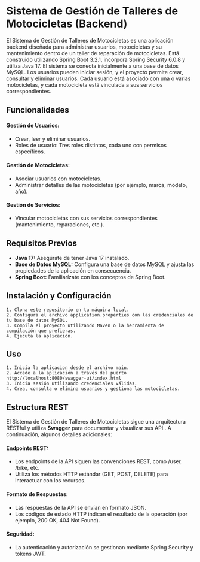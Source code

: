 
# Sistema de Gestión de Talleres de Motocicletas (Backend)

El Sistema de Gestión de Talleres de Motocicletas es una aplicación backend diseñada para administrar usuarios, motocicletas y su mantenimiento dentro de un taller de reparación de motocicletas. Está construido utilizando Spring Boot 3.2.1, incorpora Spring Security 6.0.8 y utiliza Java 17. El sistema se conecta inicialmente a una base de datos MySQL. Los usuarios pueden iniciar sesión, y el proyecto permite crear, consultar y eliminar usuarios. Cada usuario está asociado con una o varias motocicletas, y cada motocicleta está vinculada a sus servicios correspondientes.


## Funcionalidades
#### Gestión de Usuarios:
 + Crear, leer y eliminar usuarios.
 + Roles de usuario: Tres roles distintos, cada uno con permisos específicos.
#### Gestión de Motocicletas:
 + Asociar usuarios con motocicletas.
 + Administrar detalles de las motocicletas (por ejemplo, marca, modelo, año).
#### Gestión de Servicios:
 + Vincular motocicletas con sus servicios correspondientes (mantenimiento, reparaciones, etc.).
## Requisitos Previos
 + **Java 17:** Asegúrate de tener Java 17 instalado.
 + **Base de Datos MySQL:** Configura una base de datos MySQL y ajusta las propiedades de la aplicación en consecuencia.
 + **Spring Boot:** Familiarízate con los conceptos de Spring Boot.
## Instalación y Configuración
    1. Clona este repositorio en tu máquina local.
    2. Configura el archivo application.properties con las credenciales de tu base de datos MySQL.
    3. Compila el proyecto utilizando Maven o la herramienta de compilación que prefieras.
    4. Ejecuta la aplicación.
## Uso
    1. Inicia la aplicacion desde el archivo main.
    2. Accede a la aplicación a través del puerto http://localhost:8080/swagger-ui/index.html
    3. Inicia sesión utilizando credenciales válidas.
    4. Crea, consulta o elimina usuarios y gestiona las motocicletas.
## Estructura REST
El Sistema de Gestión de Talleres de Motocicletas sigue una arquitectura RESTful y utiliza **Swagger** para documentar y visualizar sus API.. A continuación, algunos detalles adicionales:

#### Endpoints REST:
 + Los endpoints de la API siguen las convenciones REST, como /user, /bike, etc.
 + Utiliza los métodos HTTP estándar (GET, POST, DELETE) para interactuar con los recursos.
#### Formato de Respuestas:
 + Las respuestas de la API se envían en formato JSON. 
 + Los códigos de estado HTTP indican el resultado de la operación (por ejemplo, 200 OK, 404 Not Found).
#### Seguridad:
 + La autenticación y autorización se gestionan mediante Spring Security y tokens JWT.
